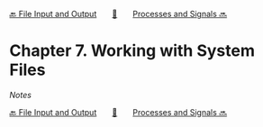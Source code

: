 [🔙 File Input and Output][previous-chapter]&nbsp;&nbsp;&nbsp;&nbsp;&nbsp;&nbsp;&nbsp;[🏡][readme]&nbsp;&nbsp;&nbsp;&nbsp;&nbsp;&nbsp;&nbsp;[Processes and Signals 🔜][upcoming-chapter]

# Chapter 7. Working with System Files

_Notes_

[🔙 File Input and Output][previous-chapter]&nbsp;&nbsp;&nbsp;&nbsp;&nbsp;&nbsp;&nbsp;[🏡][readme]&nbsp;&nbsp;&nbsp;&nbsp;&nbsp;&nbsp;&nbsp;[Processes and Signals 🔜][upcoming-chapter]

[readme]: README.md
[previous-chapter]: ch06-file-input-and-output.md
[upcoming-chapter]: ch08-processes-and-signals.md